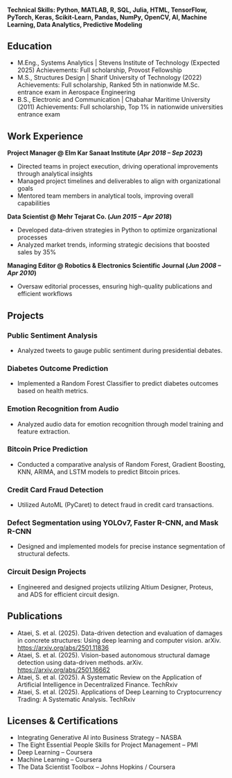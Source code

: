 #### Technical Skills: Python, MATLAB, R, SQL, Julia, HTML, TensorFlow, PyTorch, Keras, Scikit-Learn, Pandas, NumPy, OpenCV, AI, Machine Learning, Data Analytics, Predictive Modeling

## Education
- M.Eng., Systems Analytics | Stevens Institute of Technology (Expected 2025)
Achievements: Full scholarship, Provost Fellowship
- M.S., Structures Design | Sharif University of Technology (2022)
Achievements: Full scholarship, Ranked 5th in nationwide M.Sc. entrance exam in Aerospace Engineering
- B.S., Electronic and Communication | Chabahar Maritime University (2011)
Achievements: Full scholarship, Top 1% in nationwide universities entrance exam

## Work Experience
**Project Manager @ Elm Kar Sanaat Institute (_Apr 2018 – Sep 2023_)**
- Directed teams in project execution, driving operational improvements through analytical insights
- Managed project timelines and deliverables to align with organizational goals
- Mentored team members in analytical tools, improving overall capabilities

**Data Scientist @ Mehr Tejarat Co. (_Jun 2015 – Apr 2018_)**
- Developed data-driven strategies in Python to optimize organizational processes
- Analyzed market trends, informing strategic decisions that boosted sales by 35%

**Managing Editor @ Robotics & Electronics Scientific Journal (_Jun 2008 – Apr 2010_)**
- Oversaw editorial processes, ensuring high-quality publications and efficient workflows

## Projects
### Public Sentiment Analysis
- Analyzed tweets to gauge public sentiment during presidential debates.

### Diabetes Outcome Prediction
- Implemented a Random Forest Classifier to predict diabetes outcomes based on health metrics.

### Emotion Recognition from Audio
- Analyzed audio data for emotion recognition through model training and feature extraction.

### Bitcoin Price Prediction
- Conducted a comparative analysis of Random Forest, Gradient Boosting, KNN, ARIMA, and LSTM models to predict Bitcoin prices.

### Credit Card Fraud Detection
- Utilized AutoML (PyCaret) to detect fraud in credit card transactions.

### Defect Segmentation using YOLOv7, Faster R-CNN, and Mask R-CNN
- Designed and implemented models for precise instance segmentation of structural defects.

### Circuit Design Projects
- Engineered and designed projects utilizing Altium Designer, Proteus, and ADS for efficient circuit design.

## Publications
- Ataei, S. et al. (2025). Data-driven detection and evaluation of damages in concrete structures: Using deep learning and computer vision. arXiv. https://arxiv.org/abs/2501.11836
- Ataei, S. et al. (2025). Vision-based autonomous structural damage detection using data-driven methods. arXiv. https://arxiv.org/abs/2501.16662
- Ataei, S. et al. (2025). A Systematic Review on the Application of Artificial Intelligence in Decentralized Finance. TechRxiv
- Ataei, S. et al. (2025). Applications of Deep Learning to Cryptocurrency Trading: A Systematic Analysis. TechRxiv

## Licenses & Certifications
- Integrating Generative AI into Business Strategy – NASBA
- The Eight Essential People Skills for Project Management – PMI
- Deep Learning – Coursera
- Machine Learning – Coursera
- The Data Scientist Toolbox – Johns Hopkins / Coursera
